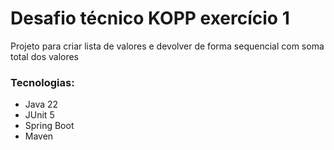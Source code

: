 ﻿# Desafio técnico KOPP exercício 1
Projeto para criar lista de valores e devolver de forma sequencial com soma total dos valores 
### Tecnologias:
* Java 22
* JUnit 5
* Spring Boot
* Maven
